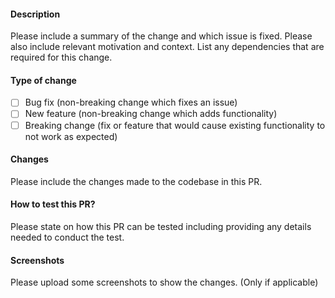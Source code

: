 #### Description

Please include a summary of the change and which issue is fixed. Please also include relevant motivation and context. List any dependencies that are required for this change.

#### Type of change

- [ ] Bug fix (non-breaking change which fixes an issue)
- [ ] New feature (non-breaking change which adds functionality)
- [ ] Breaking change (fix or feature that would cause existing functionality to not work as expected)

#### Changes

Please include the changes made to the codebase in this PR.

#### How to test this PR?

Please state on how this PR can be tested including providing any details needed to conduct the test.

#### Screenshots

Please upload some screenshots to show the changes. (Only if applicable)
